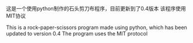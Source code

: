 这是一个使用python制作的石头剪刀布程序，目前更新到了0.4版本
该程序使用MIT协议

This is a rock-paper-scissors program made using python, which has been updated to version 0.4
The program uses the MIT protocol
